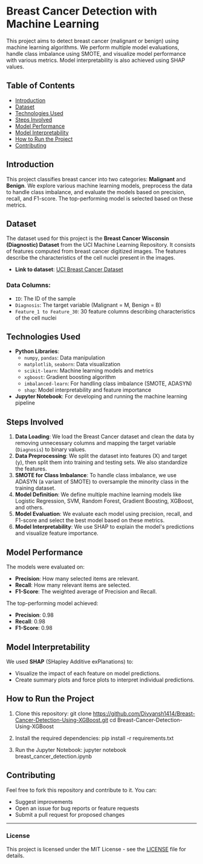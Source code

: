 # Breast Cancer Detection with Machine Learning

This project aims to detect breast cancer (malignant or benign) using machine learning algorithms. We perform multiple model evaluations, handle class imbalance using SMOTE, and visualize model performance with various metrics. Model interpretability is also achieved using SHAP values.

## Table of Contents
- [Introduction](#introduction)
- [Dataset](#dataset)
- [Technologies Used](#technologies-used)
- [Steps Involved](#steps-involved)
- [Model Performance](#model-performance)
- [Model Interpretability](#model-interpretability)
- [How to Run the Project](#how-to-run-the-project)
- [Contributing](#contributing)

## Introduction

This project classifies breast cancer into two categories: **Malignant** and **Benign**. We explore various machine learning models, preprocess the data to handle class imbalance, and evaluate the models based on precision, recall, and F1-score. The top-performing model is selected based on these metrics.

## Dataset

The dataset used for this project is the **Breast Cancer Wisconsin (Diagnostic) Dataset** from the UCI Machine Learning Repository. It consists of features computed from breast cancer digitized images. The features describe the characteristics of the cell nuclei present in the images.

- **Link to dataset**: [UCI Breast Cancer Dataset](https://archive.ics.uci.edu/ml/machine-learning-databases/breast-cancer-wisconsin/wdbc.data)

### Data Columns:
- `ID`: The ID of the sample
- `Diagnosis`: The target variable (Malignant = M, Benign = B)
- `Feature_1 to Feature_30`: 30 feature columns describing characteristics of the cell nuclei

## Technologies Used

- **Python Libraries**:
  - `numpy`, `pandas`: Data manipulation
  - `matplotlib`, `seaborn`: Data visualization
  - `scikit-learn`: Machine learning models and metrics
  - `xgboost`: Gradient boosting algorithm
  - `imbalanced-learn`: For handling class imbalance (SMOTE, ADASYN)
  - `shap`: Model interpretability and feature importance
- **Jupyter Notebook**: For developing and running the machine learning pipeline

## Steps Involved

1. **Data Loading**: We load the Breast Cancer dataset and clean the data by removing unnecessary columns and mapping the target variable (`Diagnosis`) to binary values.
2. **Data Preprocessing**: We split the dataset into features (X) and target (y), then split them into training and testing sets. We also standardize the features.
3. **SMOTE for Class Imbalance**: To handle class imbalance, we use ADASYN (a variant of SMOTE) to oversample the minority class in the training dataset.
4. **Model Definition**: We define multiple machine learning models like Logistic Regression, SVM, Random Forest, Gradient Boosting, XGBoost, and others.
5. **Model Evaluation**: We evaluate each model using precision, recall, and F1-score and select the best model based on these metrics.
6. **Model Interpretability**: We use SHAP to explain the model's predictions and visualize feature importance.

## Model Performance

The models were evaluated on:
- **Precision**: How many selected items are relevant.
- **Recall**: How many relevant items are selected.
- **F1-Score**: The weighted average of Precision and Recall.

The top-performing model achieved:
- **Precision**: 0.98
- **Recall**: 0.98
- **F1-Score**: 0.98

## Model Interpretability

We used **SHAP** (SHapley Additive exPlanations) to:
- Visualize the impact of each feature on model predictions.
- Create summary plots and force plots to interpret individual predictions.

## How to Run the Project

1. Clone this repository:
git clone https://github.com/Divyansh1414/Breast-Cancer-Detection-Using-XGBoost.git cd Breast-Cancer-Detection-Using-XGBoost

2. Install the required dependencies:
pip install -r requirements.txt

3. Run the Jupyter Notebook:
jupyter notebook breast_cancer_detection.ipynb


## Contributing

Feel free to fork this repository and contribute to it. You can:
- Suggest improvements
- Open an issue for bug reports or feature requests
- Submit a pull request for proposed changes

---

### License

This project is licensed under the MIT License - see the [LICENSE](LICENSE) file for details.



